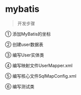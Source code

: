 # mybatis

> 开发步骤 

① 添加MyBatis的坐标 

② 创建user数据表
 
③ 编写User实体类 

④ 编写映射⽂件UserMapper.xml 

⑤ 编写核⼼⽂件SqlMapConfig.xml 

⑥ 编写测试类 

